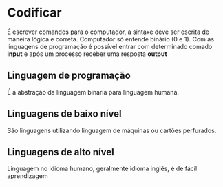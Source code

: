 # Codificar
É escrever comandos para o computador, a sintaxe deve ser escrita de maneira lógica e correta.
Computador só entende binário (0 e 1). Com as linguagens de programação é possível entrar com determinado comado <b>input</b> e após um processo receber uma resposta <b>output</b>

## Linguagem de programação
É a abstração da linguagem binária para linguagem humana.

## Linguagens de baixo nível
São linguagens utilizando linguagem de máquinas ou cartões perfurados.

## Linguagens de alto nível
Linguagem no idioma humano, geralmente idioma inglês, é de fácil aprendizagem
